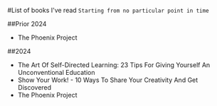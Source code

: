#List of books I've read
``Starting from no particular point in time``

##Prior 2024
- The Phoenix Project

##2024
- The Art Of Self-Directed Learning: 23 Tips For Giving Yourself An Unconventional Education
- Show Your Work! - 10 Ways To Share Your Creativity And Get Discovered
- The Phoenix Project
